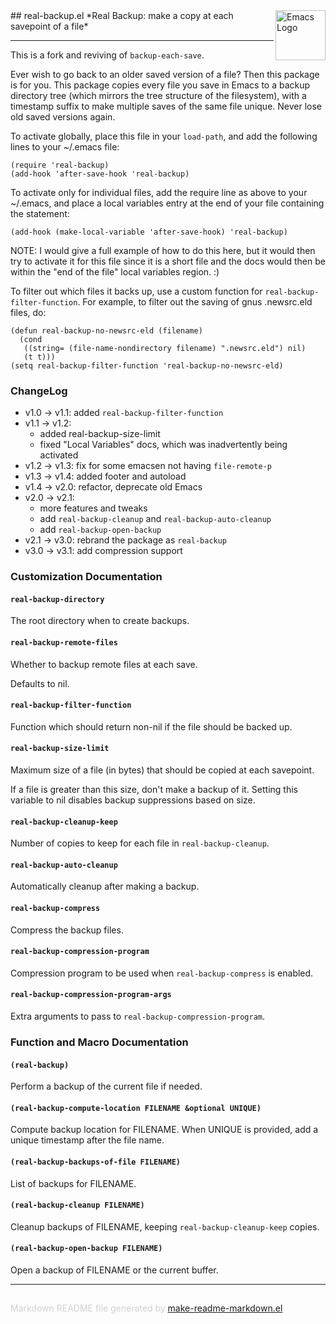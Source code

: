 <img src="https://www.gnu.org/software/emacs/images/emacs.png" alt="Emacs Logo" width="80" height="80" align="right">
## real-backup.el
*Real Backup: make a copy at each savepoint of a file*

---

This is a fork and reviving of `backup-each-save`.

Ever wish to go back to an older saved version of a file?  Then
this package is for you.  This package copies every file you save
in Emacs to a backup directory tree (which mirrors the tree
structure of the filesystem), with a timestamp suffix to make
multiple saves of the same file unique.  Never lose old saved
versions again.

To activate globally, place this file in your `load-path`, and add
the following lines to your ~/.emacs file:

    (require 'real-backup)
    (add-hook 'after-save-hook 'real-backup)

To activate only for individual files, add the require line as
above to your ~/.emacs, and place a local variables entry at the
end of your file containing the statement:

    (add-hook (make-local-variable 'after-save-hook) 'real-backup)

NOTE:  I would give a full example of how to do this here, but it
would then try to activate it for this file since it is a short
file and the docs would then be within the "end of the file" local
variables region.  :)

To filter out which files it backs up, use a custom function for
`real-backup-filter-function`.  For example, to filter out
the saving of gnus .newsrc.eld files, do:

    (defun real-backup-no-newsrc-eld (filename)
      (cond
       ((string= (file-name-nondirectory filename) ".newsrc.eld") nil)
       (t t)))
    (setq real-backup-filter-function 'real-backup-no-newsrc-eld)

### ChangeLog

- v1.0 -> v1.1:  added `real-backup-filter-function`
- v1.1 -> v1.2:
  - added real-backup-size-limit
  - fixed "Local Variables" docs, which was inadvertently being activated
- v1.2 -> v1.3:  fix for some emacsen not having `file-remote-p`
- v1.3 -> v1.4:  added footer and autoload
- v1.4 -> v2.0:  refactor, deprecate old Emacs
- v2.0 -> v2.1:
  - more features and tweaks
  - add `real-backup-cleanup` and `real-backup-auto-cleanup`
  - add `real-backup-open-backup`
- v2.1 -> v3.0:  rebrand the package as `real-backup`
- v3.0 -> v3.1:  add compression support



### Customization Documentation

#### `real-backup-directory`

The root directory when to create backups.

#### `real-backup-remote-files`

Whether to backup remote files at each save.

Defaults to nil.

#### `real-backup-filter-function`

Function which should return non-nil if the file should be backed up.

#### `real-backup-size-limit`

Maximum size of a file (in bytes) that should be copied at each savepoint.

If a file is greater than this size, don't make a backup of it.
Setting this variable to nil disables backup suppressions based
on size.

#### `real-backup-cleanup-keep`

Number of copies to keep for each file in `real-backup-cleanup`.

#### `real-backup-auto-cleanup`

Automatically cleanup after making a backup.

#### `real-backup-compress`

Compress the backup files.

#### `real-backup-compression-program`

Compression program to be used when `real-backup-compress` is enabled.

#### `real-backup-compression-program-args`

Extra arguments to pass to `real-backup-compression-program`.

### Function and Macro Documentation

#### `(real-backup)`

Perform a backup of the current file if needed.

#### `(real-backup-compute-location FILENAME &optional UNIQUE)`

Compute backup location for FILENAME.
When UNIQUE is provided, add a unique timestamp after the file name.

#### `(real-backup-backups-of-file FILENAME)`

List of backups for FILENAME.

#### `(real-backup-cleanup FILENAME)`

Cleanup backups of FILENAME, keeping `real-backup-cleanup-keep` copies.

#### `(real-backup-open-backup FILENAME)`

Open a backup of FILENAME or the current buffer.

-----
<div style="padding-top:15px;color: #d0d0d0;">
Markdown README file generated by
<a href="https://github.com/mgalgs/make-readme-markdown">make-readme-markdown.el</a>
</div>
